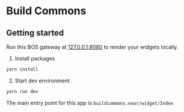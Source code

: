 # Build Commons

## Getting started

Run this BOS gateway at [127.0.0.1:8080](http://127.0.0.1:8080) to render your widgets locally.

1. Install packages

```cmd
yarn install
```

2. Start dev environment

```cmd
yarn run dev
```

The main entry point for this app is `buildcommons.near/widget/Index`
